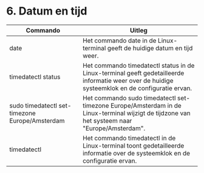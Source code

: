 # 6. Datum en tijd

Commando | Uitleg
--- | ---
date | Het commando date in de Linux-terminal geeft de huidige datum en tijd weer.
timedatectl status | Het commando timedatectl status in de Linux-terminal geeft gedetailleerde informatie weer over de huidige systeemklok en de configuratie ervan.
sudo timedatectl set-timezone Europe/Amsterdam | Het commando sudo timedatectl set-timezone Europe/Amsterdam in de Linux-terminal wijzigt de tijdzone van het systeem naar "Europe/Amsterdam".
timedatectl | Het commando timedatectl in de Linux-terminal toont gedetailleerde informatie over de systeemklok en de configuratie ervan. 